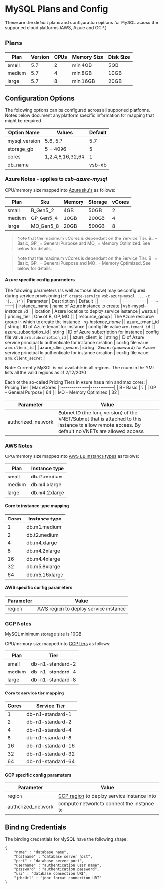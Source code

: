 # MySQL Plans and Config

These are the default plans and configuration options for MySQL across the supported cloud platforms (AWS, Azure and GCP.)

## Plans

| Plan | Version | CPUs | Memory Size | Disk Size |
|------|---------|------|-------------|-----------|
|small | 5.7     | 2    | min 4GB     | 5GB       |
|medium| 5.7     | 4    | min 8GB     | 10GB      |
|large | 5.7     | 8    | min 16GB    | 20GB      |

## Configuration Options

The following options can be configured across all supported platforms. Notes below document any platform specific information for mapping that might be required.

| Option Name | Values | Default |
|-------------|--------|---------|
| mysql_version | 5.6, 5.7| 5.7    |
| storage_gb  | 5 - 4096| 5      |
| cores       | 1,2,4,8,16,32,64 | 1      |
| db_name     | | vsb-db |
 
### Azure Notes - applies to *csb-azure-mysql*
CPU/memory size mapped into [Azure sku's](https://docs.microsoft.com/en-us/azure/mysql/concepts-pricing-tiers) as follows:

| Plan   | Sku       | Memory | Storage | vCores |
|--------|-----------|--------|---------|--------|
| small  | B_Gen5_2  | 4GB    | 50GB     | 2      |
| medium | GP_Gen5_4 | 10GB   | 200GB    | 4      |
| large  | MO_Gen5_8 | 20GB   | 500GB    | 8      |

> Note that the maximum vCores is dependant on the Service Tier. B_ = Basic, GP_ = General Purpose and MO_ = Memory Optimized. See below for details.

> Note that the maximum vCores is dependant on the Service Tier. B_ = Basic, GP_ = General Puspose and MO_ = Memory Optimized. See below for details.

#### Azure specific config parameters

The following parameters (as well as those above) may be configured during service provisioning (`cf create-service vsb-azure-mysql ... -c '{...}'`
)
| Parameter | Description | Default |
|-----------|-------------|---------|
| instance_name | name of Azure instance to create | vsb-mysql-*instance_id* |
| location  | Azure location to deploy service instance | westus |
| pricing_tier | One of B, GP, MO | |
| resource_group | The Azure resource group in which to create the instance | rg-*instance_name* |
| azure_tenant_id | string | ID of Azure tenant for instance | config file value `arm.tenant_id` |
| azure_subscription_id | string | ID of Azure subscription for instance | config file value `arm.subscription_id` |
| azure_client_id | string | ID of Azure service principal to authenticate for instance creation | config file value `arm.client_id` |
| azure_client_secret | string | Secret (password) for Azure service principal to authenticate for instance creation | config file value `arm.client_secret` |

Note: Currently MySQL is not available in all regions. The enum in the YML lists all the valid regions as of 2/12/2020

Each of the so-called Pricing Tiers in Azure has a min and max cores:
| Pricing Tier | Max vCores |
|--------------|------------|
| B - Basic | 2 |
| GP - General Purpose | 64 |
| MO - Memory Optimized | 32 |

| Parameter | Value |
|-----------|--------|
| authorized_network  | Subnet ID (the long version) of the VNET/Subnet that is attached to this instance to allow remote access. By default no VNETs are allowed access. |

### AWS Notes
CPU/memory size mapped into [AWS DB instance types](https://docs.aws.amazon.com/AmazonRDS/latest/UserGuide/Concepts.DBInstanceClass.html) as follows:

| Plan  | Instance type |
|-------|----------|
| small | db.t2.medium |
| medium | db.m4.xlarge |
| large | db.m4.2xlarge |

#### Core to instance type mapping

| Cores | Instance type |
|-------|---------------|
| 1     | db.m1.medium  |
| 2     | db.t2.medium  |
| 4     | db.m4.xlarge  |
| 8     | db.m4.2xlarge |
| 16    | db.m4.4xlarge |
| 32    | db.m5.8xlarge |
| 64    | db.m5.16xlarge|

#### AWS specific config parameters

| Parameter | Value |
|-----------|--------|
| region  | [AWS region](https://docs.aws.amazon.com/AWSEC2/latest/UserGuide/using-regions-availability-zones.html#concepts-available-regions) to deploy service instance |

### GCP Notes

MySQL minimum storage size is 10GB.

CPU/memory size mapped into [GCP tiers](https://cloud.google.com/sql/pricing#2nd-gen-pricing) as follows:

| Plan  | Tier     |
|-------|----------|
| small | db-n1-standard-2 |
| medium | db-n1-standard-4 |
| large | db-n1-standard-8 |

#### Core to service tier mapping

| Cores | Service Tier |
|-------|---------------|
| 1     | db-n1-standard-1  |
| 2     | db-n1-standard-2  |
| 4     | db-n1-standard-4  |
| 8     | db-n1-standard-8  |
| 16    | db-n1-standard-16  |
| 32    | db-n1-standard-32  |
| 64    | db-n1-standard-64  |

#### GCP specific config parameters

| Parameter | Value |
|-----------|--------|
| region  | [GCP region](https://cloud.google.com/compute/docs/regions-zones) to deploy service instance into |
| authorized_network | compute network to connect the instance to |

## Binding Credentials

The binding credentials for MySQL have the following shape:

```
{
    "name" : "database name",
    "hostname" : "database server host",
    "port" : "database server port",
    "username" : "authentication user name",
    "password" : "authentication password",
    "uri" : "database connection URI",
    "jdbcUrl" : "jdbc format connection URI"
}
```
